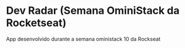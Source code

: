 # Dev Radar (Semana OminiStack da Rocketseat)
 App desenvolvido durante a semana oministack 10 da Rockseat
